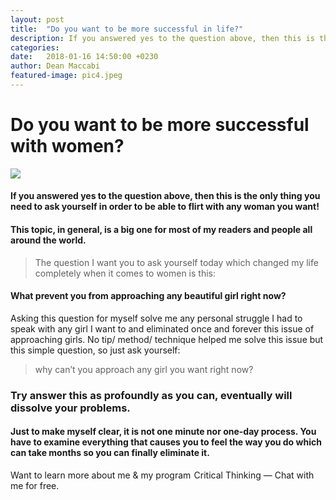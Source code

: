 ```yaml
---
layout: post
title:  "Do you want to be more successful in life?"
description: If you answered yes to the question above, then this is the only thing you need to ask yourself in order to be able to flirt with any woman you want! 
categories:
date:   2018-01-16 14:50:00 +0230
author: Dean Maccabi
featured-image: pic4.jpeg
---
```


# Do you want to be more successful with women?

![]({{site.baseurl}}/images/pic4.jpeg)

#### If you answered yes to the question above, then this is the only thing you need to ask yourself in order to be able to flirt with any woman you want!

#### This topic, in general, is a big one for most of my readers and people all around the world.

> The question I want you to ask yourself today which changed my life completely when it comes to women is this:

#### What prevent you from approaching any beautiful girl right now?
Asking this question for myself solve me any personal struggle I had to speak with any girl I want to and eliminated once and forever this issue of approaching girls. No tip/ method/ technique helped me solve this issue but this simple question, so just ask yourself:

> why can’t you approach any girl you want right now?

### Try answer this as profoundly as you can, eventually will dissolve your problems.

#### Just to make myself clear, it is not one minute nor one-day process. You have to examine everything that causes you to feel the way you do which can take months so you can finally eliminate it.

Want to learn more about me & my program  Critical Thinking — Chat with me for free.

